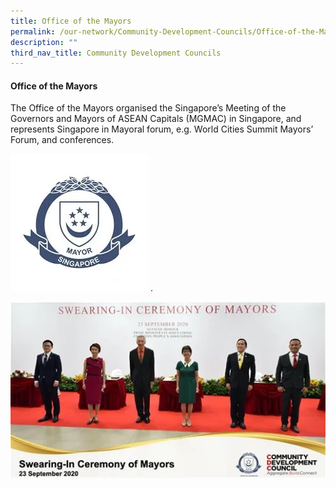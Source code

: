 ```yaml
---
title: Office of the Mayors
permalink: /our-network/Community-Development-Councils/Office-of-the-Mayors
description: ""
third_nav_title: Community Development Councils
---
```

#### Office of the Mayors


The Office of the Mayors organised the Singapore’s Meeting of the Governors and Mayors of ASEAN Capitals (MGMAC) in Singapore, and represents Singapore in Mayoral forum, e.g. World Cities Summit Mayors’ Forum, and conferences.


![](/images/Our%20Network/Community%20Development%20Councils/mayoral%20crest.png)
.


![](/images/Our%20Network/Community%20Development%20Councils/swearing%20in%20mayors.png)
